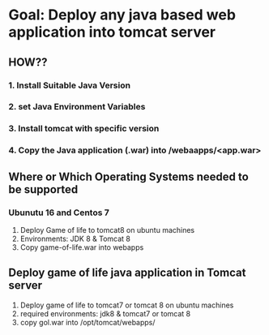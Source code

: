 # Goal: Deploy any java based web application into tomcat server

## HOW??
### 1. Install Suitable Java Version
### 2. set Java Environment Variables
### 3. Install tomcat with specific version
### 4. Copy the Java application (.war) into <tomcatdirectory>/webaapps/<app.war>

## Where or Which Operating Systems needed to be supported
### Ubunutu 16 and Centos 7

1. Deploy Game of life to tomcat8 on ubuntu machines
2. Environments: JDK 8 & Tomcat 8
3. Copy game-of-life.war into webapps




## Deploy game of life java application in Tomcat server

1. Deploy game of life to tomcat7 or tomcat 8 on ubuntu machines
2. required environments: jdk8 & tomcat7 or tomcat 8
3. copy gol.war into /opt/tomcat/webapps/